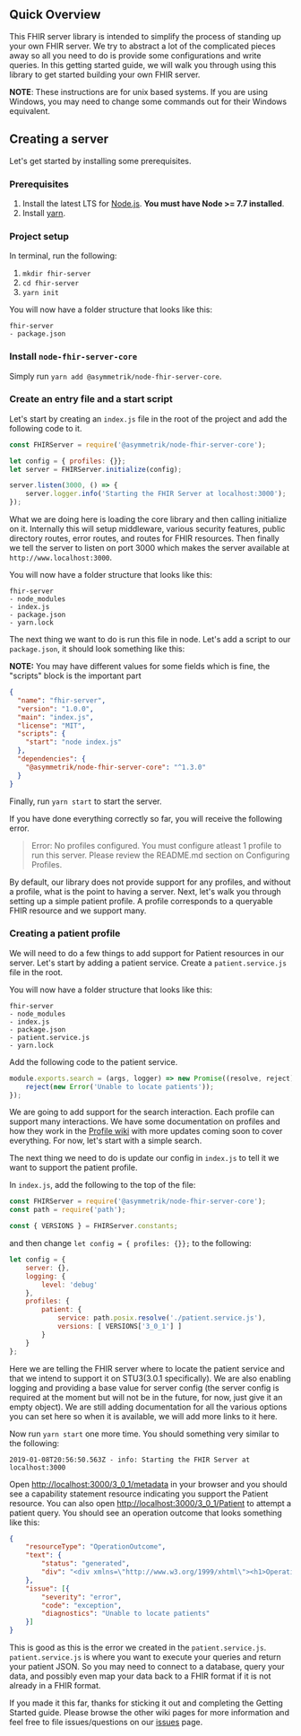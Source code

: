 ## Quick Overview

This FHIR server library is intended to simplify the process of standing up your own FHIR server. We try to abstract a lot of the complicated pieces away so all you need to do is provide some configurations and write queries. In this getting started guide, we will walk you through using this library to get started building your own FHIR server. 

**NOTE**: These instructions are for unix based systems. If you are using Windows, you may need to change some commands out for their Windows equivalent.

## Creating a server

Let's get started by installing some prerequisites.

### Prerequisites

1. Install the latest LTS for [Node.js](https://nodejs.org/en/). **You must have Node >= 7.7 installed**.
2. Install [yarn](https://yarnpkg.com/en/docs/install).

### Project setup

In terminal, run the following:

1. `mkdir fhir-server`
2. `cd fhir-server`
3. `yarn init`

You will now have a folder structure that looks like this:

```shell
fhir-server
- package.json
```

### Install `node-fhir-server-core`

Simply run `yarn add @asymmetrik/node-fhir-server-core`.

### Create an entry file and a start script

Let's start by creating an `index.js` file in the root of the project and add the following code to it.

```javascript
const FHIRServer = require('@asymmetrik/node-fhir-server-core');

let config = { profiles: {}};
let server = FHIRServer.initialize(config);

server.listen(3000, () => {
	server.logger.info('Starting the FHIR Server at localhost:3000');
});
```

What we are doing here is loading the core library and then calling initialize on it. Internally this will setup middleware, various security features, public directory routes, error routes, and routes for FHIR resources. Then finally we tell the server to listen on port 3000 which makes the server available at `http://www.localhost:3000`.

You will now have a folder structure that looks like this:

```shell
fhir-server
- node_modules
- index.js
- package.json
- yarn.lock
```

The next thing we want to do is run this file in node. Let's add a script to our `package.json`, it should look something like this:

**NOTE:** You may have different values for some fields which is fine, the "scripts" block is the important part
```json
{
  "name": "fhir-server",
  "version": "1.0.0",
  "main": "index.js",
  "license": "MIT",
  "scripts": {
    "start": "node index.js"
  },
  "dependencies": {
    "@asymmetrik/node-fhir-server-core": "^1.3.0"
  }
}
```

Finally, run `yarn start` to start the server.

If you have done everything correctly so far, you will receive the following error.

> Error: No profiles configured. You must configure atleast 1 profile to run this server. Please review the README.md section on Configuring Profiles.

By default, our library does not provide support for any profiles, and without a profile, what is the point to having a server. Next, let's walk you through setting up a simple patient profile. A profile corresponds to a queryable FHIR resource and we support many.

### Creating a patient profile

We will need to do a few things to add support for Patient resources in our server. Let's start by adding a patient service. Create a `patient.service.js` file in the root.

You will now have a folder structure that looks like this:

```shell
fhir-server
- node_modules
- index.js
- package.json
- patient.service.js
- yarn.lock
```

Add the following code to the patient service.

```javascript
module.exports.search = (args, logger) => new Promise((resolve, reject) => {
	reject(new Error('Unable to locate patients'));
});
```

We are going to add support for the search interaction. Each profile can support many interactions. We have some documentation on profiles and how they work in the [Profile wiki](https://github.com/Asymmetrik/node-fhir-server-core/wiki/Profile) with more updates coming soon to cover everything. For now, let's start with a simple search.

The next thing we need to do is update our config in `index.js` to tell it we want to support the patient profile.

In `index.js`, add the following to the top of the file:

```javascript
const FHIRServer = require('@asymmetrik/node-fhir-server-core');
const path = require('path');

const { VERSIONS } = FHIRServer.constants;
```

and then change `let config = { profiles: {}};` to the following:

```javascript
let config = {
	server: {},
	logging: {
		level: 'debug'
	},
	profiles: {
		patient: {
			service: path.posix.resolve('./patient.service.js'),
			versions: [ VERSIONS['3_0_1'] ]
		}
	}
};
```

Here we are telling the FHIR server where to locate the patient service and that we intend to support it on STU3(3.0.1 specifically). We are also enabling logging and providing a base value for server config (the server config is required at the moment but will not be in the future, for now, just give it an empty object). We are still adding documentation for all the various options you can set here so when it is available, we will add more links to it here.

Now run `yarn start` one more time. You should something very similar to the following:

```shell
2019-01-08T20:56:50.563Z - info: Starting the FHIR Server at localhost:3000
```

Open [http://localhost:3000/3_0_1/metadata](http://localhost:3000/3_0_1/metadata) in your browser and you should see a capability statement resource indicating you support the Patient resource. You can also open [http://localhost:3000/3_0_1/Patient](http://localhost:3000/3_0_1/Patient) to attempt a patient query. You should see an operation outcome that looks something like this:

```json
{
    "resourceType": "OperationOutcome",
    "text": {
        "status": "generated",
        "div": "<div xmlns=\"http://www.w3.org/1999/xhtml\"><h1>Operation Outcome</h1><table border=\"0\"><table border=\"0\"><tr><td style=\"font-weight: bold;\">error</td><td><pre>Unable to locate patients</pre></td></tr></table></div>"
    },
    "issue": [{
        "severity": "error",
        "code": "exception",
        "diagnostics": "Unable to locate patients"
    }]
}
```

This is good as this is the error we created in the `patient.service.js`. `patient.service.js` is where you want to execute your queries and return your patient JSON. So you may need to connect to a database, query your data, and possibly even map your data back to a FHIR format if it is not already in a FHIR format.

If you made it this far, thanks for sticking it out and completing the Getting Started guide. Please browse the other wiki pages for more information and feel free to file issues/questions on our [issues](https://github.com/Asymmetrik/node-fhir-server-core/issues) page.

